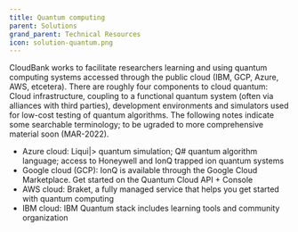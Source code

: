 ```yaml
---
title: Quantum computing
parent: Solutions
grand_parent: Technical Resources
icon: solution-quantum.png
---
```



CloudBank works to facilitate researchers learning and using quantum computing systems accessed through the public cloud (IBM, GCP, Azure, AWS, etcetera).
There are roughly four components to cloud quantum: Cloud infrastructure, coupling to a functional quantum system (often via alliances with third parties), 
development environments and simulators used for low-cost testing of quantum algorithms. The following notes indicate some searchable terminology; to 
be ugraded to more comprehensive material soon (MAR-2022).


* Azure cloud: Liqui|> quantum simulation; Q# quantum algorithm language; access to Honeywell and IonQ trapped ion quantum systems
* Google cloud (GCP): IonQ is available through the Google Cloud Marketplace. Get started on the Quantum Cloud API + Console
* AWS cloud: Braket, a fully managed service that helps you get started with quantum computing
* IBM cloud: IBM Quantum stack includes learning tools and community organization
